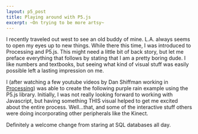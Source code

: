 ```yaml
---
layout: p5_post
title: Playing around with P5.js
excerpt: ~On trying to be more artsy~ 
---
```

I recently traveled out west to see an old buddy of mine.  L.A. always seems to open my eyes up to new things.  While there this time, I was introduced to Processing and P5.js.  This might need a little bit of back story, but let me preface everything that follows by stating that I am a pretty boring dude.  I like numbers and textbooks, but seeing what kind of visual stuff was easily possible left a lasting impression on me.

I (after watching a few youtube videos by Dan Shiffman working in [Processing](https://processing.org)) was able to create the following purple rain example using the P5.js library.  Initially, I was not really looking forward to working with Javascript, but having something THIS visual helped to get me excited about the entire process. Well...that, and some of the interactive stuff others were doing incorporating other peripherals like the Kinect.   

Definitely a welcome change from staring at SQL databases all day. 
